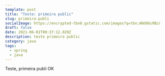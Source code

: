 ```yaml
---
template: post
title: "Teste: primeira public"
slug: primeira-publi
socialImage: https://encrypted-tbn0.gstatic.com/images?q=tbn:ANd9GcRBiCHZrofLvx1vQ7N6mrRdvyYIj2T2S1C8LQ&usqp=CAU
draft: false
date: 2021-06-01T00:37:12.020Z
description: teste primeira public
category: java
tags:
  - spring
  - java
---
```

Teste, primeira publi OK